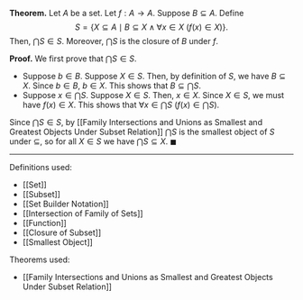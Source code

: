 **Theorem.** Let $A$ be a set. Let $f:A\to A$. Suppose $B\subseteq A$. Define $$S=\{X\subseteq A\mid B\subseteq X\wedge \forall x\in X \ (f(x)\in X)\}.$$Then, $\bigcap S\in S$. Moreover, $\bigcap S$ is the closure of $B$ under $f$. 

**Proof.** We first prove that $\bigcap S\in S$.
- Suppose $b\in B$. Suppose $X\in S$. Then, by definition of $S$, we have $B\subseteq X$. Since $b\in B$, $b\in X$. This shows that $B\subseteq \bigcap S$.
- Suppose $x\in\bigcap S$. Suppose $X\in S$. Then, $x\in X$. Since $X\in S$, we must have $f(x)\in X$. This shows that $\forall x\in\bigcap S \ (f(x)\in\bigcap S)$.

Since $\bigcap S\in S$, by [[Family Intersections and Unions as Smallest and Greatest Objects Under Subset Relation]] $\bigcap S$ is the smallest object of $S$ under $\subseteq$, so for all $X\in S$ we have $\bigcap S\subseteq X$. $\blacksquare$
***
Definitions used:
- [[Set]]
- [[Subset]]
- [[Set Builder Notation]]
- [[Intersection of Family of Sets]]
- [[Function]]
- [[Closure of Subset]]
- [[Smallest Object]]

Theorems used:
- [[Family Intersections and Unions as Smallest and Greatest Objects Under Subset Relation]]